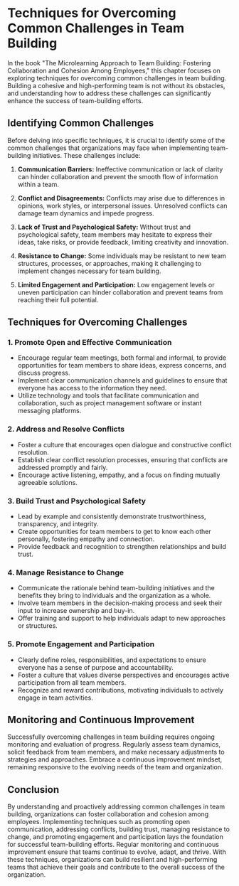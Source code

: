Techniques for Overcoming Common Challenges in Team Building
=====================================================================

In the book "The Microlearning Approach to Team Building: Fostering Collaboration and Cohesion Among Employees," this chapter focuses on exploring techniques for overcoming common challenges in team building. Building a cohesive and high-performing team is not without its obstacles, and understanding how to address these challenges can significantly enhance the success of team-building efforts.

Identifying Common Challenges
-----------------------------

Before delving into specific techniques, it is crucial to identify some of the common challenges that organizations may face when implementing team-building initiatives. These challenges include:

1. **Communication Barriers:** Ineffective communication or lack of clarity can hinder collaboration and prevent the smooth flow of information within a team.

2. **Conflict and Disagreements:** Conflicts may arise due to differences in opinions, work styles, or interpersonal issues. Unresolved conflicts can damage team dynamics and impede progress.

3. **Lack of Trust and Psychological Safety:** Without trust and psychological safety, team members may hesitate to express their ideas, take risks, or provide feedback, limiting creativity and innovation.

4. **Resistance to Change:** Some individuals may be resistant to new team structures, processes, or approaches, making it challenging to implement changes necessary for team building.

5. **Limited Engagement and Participation:** Low engagement levels or uneven participation can hinder collaboration and prevent teams from reaching their full potential.

Techniques for Overcoming Challenges
------------------------------------

### 1. **Promote Open and Effective Communication**

* Encourage regular team meetings, both formal and informal, to provide opportunities for team members to share ideas, express concerns, and discuss progress.
* Implement clear communication channels and guidelines to ensure that everyone has access to the information they need.
* Utilize technology and tools that facilitate communication and collaboration, such as project management software or instant messaging platforms.

### 2. **Address and Resolve Conflicts**

* Foster a culture that encourages open dialogue and constructive conflict resolution.
* Establish clear conflict resolution processes, ensuring that conflicts are addressed promptly and fairly.
* Encourage active listening, empathy, and a focus on finding mutually agreeable solutions.

### 3. **Build Trust and Psychological Safety**

* Lead by example and consistently demonstrate trustworthiness, transparency, and integrity.
* Create opportunities for team members to get to know each other personally, fostering empathy and connection.
* Provide feedback and recognition to strengthen relationships and build trust.

### 4. **Manage Resistance to Change**

* Communicate the rationale behind team-building initiatives and the benefits they bring to individuals and the organization as a whole.
* Involve team members in the decision-making process and seek their input to increase ownership and buy-in.
* Offer training and support to help individuals adapt to new approaches or structures.

### 5. **Promote Engagement and Participation**

* Clearly define roles, responsibilities, and expectations to ensure everyone has a sense of purpose and accountability.
* Foster a culture that values diverse perspectives and encourages active participation from all team members.
* Recognize and reward contributions, motivating individuals to actively engage in team activities.

Monitoring and Continuous Improvement
-------------------------------------

Successfully overcoming challenges in team building requires ongoing monitoring and evaluation of progress. Regularly assess team dynamics, solicit feedback from team members, and make necessary adjustments to strategies and approaches. Embrace a continuous improvement mindset, remaining responsive to the evolving needs of the team and organization.

Conclusion
----------

By understanding and proactively addressing common challenges in team building, organizations can foster collaboration and cohesion among employees. Implementing techniques such as promoting open communication, addressing conflicts, building trust, managing resistance to change, and promoting engagement and participation lays the foundation for successful team-building efforts. Regular monitoring and continuous improvement ensure that teams continue to evolve, adapt, and thrive. With these techniques, organizations can build resilient and high-performing teams that achieve their goals and contribute to the overall success of the organization.
